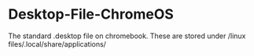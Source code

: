 # Desktop-File-ChromeOS
The standard .desktop file on chromebook. These are stored under /linux files/.local/share/applications/
